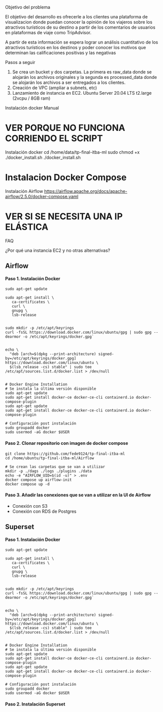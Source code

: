 Objetivo del problema

El objetivo del desarrollo es ofrecerle a los clientes una plataforma de visualizacion donde puedan conocer la opinión de los viajeros sobre los atractivos turísticos de su destino a partir de los comentarios de usuarios en plataformas de viaje como TripAdvisor.



A partir de esta información se espera lograr un análisis cuantitativo de los atractivos turísticos en los destinos y poder conocer los motivos que determinan las calificaciones positivas y las negativas 



Pasos a seguir

1. Se crea un bucket y dos carpetas. La primera es raw_data donde se alojarán los archivos originales y la segunda es processed_data donde se alojarán los archivos a ser entregados a los clientes.  
2. Creación de VPC  (ampliar a subnets, etc)
3. Lanzamiento de instancia en EC2.  Ubuntu Server 20.04 LTS  t2.large (2vcpu / 8GB ram)




Instalación docker
Manual 

# VER PORQUE NO FUNCIONA CORRIENDO EL SCRIPT
Instalación docker
cd /home/data/tp-final-itba-ml
sudo chmod +x ./docker_install.sh
./docker_install.sh


# Instalacion Docker Compose



Instalación Airflow
https://airflow.apache.org/docs/apache-airflow/2.5.0/docker-compose.yaml


# VER SI SE NECESITA UNA IP ELÁSTICA

FAQ

¿Por qué una instancia EC2 y no otras alternativas?



## Airflow

#### Paso 1. Instalación Docker

```
sudo apt-get update

sudo apt-get install \
   ca-certificates \
   curl \
   gnupg \
   lsb-release


sudo mkdir -p /etc/apt/keyrings
curl -fsSL https://download.docker.com/linux/ubuntu/gpg | sudo gpg --dearmor -o /etc/apt/keyrings/docker.gpg`


echo \
  "deb [arch=$(dpkg --print-architecture) signed-by=/etc/apt/keyrings/docker.gpg] https://download.docker.com/linux/ubuntu \
  $(lsb_release -cs) stable" | sudo tee /etc/apt/sources.list.d/docker.list > /dev/null


# Docker Engine Installation
# Se instala la última versión disponible
sudo apt-get update
sudo apt-get install docker-ce docker-ce-cli containerd.io docker-compose-plugin
sudo apt-get update
sudo apt-get install docker-ce docker-ce-cli containerd.io docker-compose-plugin

# Configuración post instalación
sudo groupadd docker
sudo usermod -aG docker $USER
```

#### Paso 2. Clonar repositorio con imagen de docker compose

```
git clone https://github.com/fede9124/tp-final-itba-ml
cd /home/ubuntu/tp-final-itba-ml/Airflow

# Se crean las carpetas que se van a utilizar
mkdir -p ./dags ./logs ./plugins ./data
echo -e "AIRFLOW_UID=$(id -u)" > .env
docker compose up airflow-init
docker compose up -d
```

#### Paso 3. Añadir las conexiones que se van a utilizar en la UI de Airflow

- Conexión con S3
- Conexión con RDS de Postgres 

## Superset

#### Paso 1. Instalación Docker

```
sudo apt-get update

sudo apt-get install \
   ca-certificates \
   curl \
   gnupg \
   lsb-release


sudo mkdir -p /etc/apt/keyrings
curl -fsSL https://download.docker.com/linux/ubuntu/gpg | sudo gpg --dearmor -o /etc/apt/keyrings/docker.gpg`


echo \
  "deb [arch=$(dpkg --print-architecture) signed-by=/etc/apt/keyrings/docker.gpg] https://download.docker.com/linux/ubuntu \
  $(lsb_release -cs) stable" | sudo tee /etc/apt/sources.list.d/docker.list > /dev/null


# Docker Engine Installation
# Se instala la última versión disponible
sudo apt-get update
sudo apt-get install docker-ce docker-ce-cli containerd.io docker-compose-plugin
sudo apt-get update
sudo apt-get install docker-ce docker-ce-cli containerd.io docker-compose-plugin

# Configuración post instalación
sudo groupadd docker
sudo usermod -aG docker $USER
```

#### Paso 2. Instalación Superset
```


